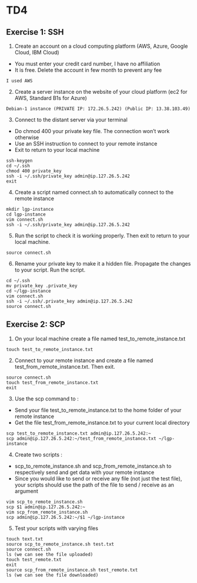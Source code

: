 
# TD4
## Exercise 1: SSH
1. Create an account on a cloud computing platform (AWS, Azure, Google Cloud, IBM Cloud)<br>
- You must enter your credit card number, I have no affiliation
- It is free. Delete the account in few month to prevent any fee
```
I used AWS
```
2. Create a server instance on the website of your cloud platform (ec2 for AWS, Standard B1s for Azure)
```
Debian-1 instance (PRIVATE IP: 172.26.5.242) (Public IP: 13.38.103.49)
```
3. Connect to the distant server via your terminal
- Do chmod 400 your private key file. The connection won’t work otherwise
- Use an SSH instruction to connect to your remote instance
- Exit to return to your local machine
```
ssh-keygen
cd ~/.ssh
chmod 400 private_key
ssh -i ~/.ssh/private_key admin@ip.127.26.5.242
exit
```
4. Create a script named connect.sh to automatically connect to the remote instance
```
mkdir lgp-instance
cd lgp-instance
vim connect.sh
ssh -i ~/.ssh/private_key admin@ip.127.26.5.242
```
5. Run the script to check it is working properly. Then exit to return to your local machine.
```
source connect.sh
```
6. Rename your private key to make it a hidden file. Propagate the changes to your script. Run the script.
```
cd ~/.ssh
mv private_key .private_key
cd ~/lgp-instance
vim connect.sh
ssh -i ~/.ssh/.private_key admin@ip.127.26.5.242
source connect.sh
```

## Exercise 2: SCP
1. On your local machine create a file named test_to_remote_instance.txt
```
touch test_to_remote_instance.txt
```
2. Connect to your remote instance and create a file named test_from_remote_instance.txt. Then exit.
```
source connect.sh
touch test_from_remote_instance.txt
exit
```
3. Use the scp command to :
- Send your file test_to_remote_instance.txt to the home folder of your remote instance
- Get the file test_from_remote_instance.txt to your current local directory
```
scp test_to_remote_instance.txt admin@ip.127.26.5.242:~
scp admin@ip.127.26.5.242:~/test_from_remote_instance.txt ~/lgp-instance
```
4. Create two scripts :
- scp_to_remote_instance.sh and scp_from_remote_instance.sh to respectively send and get data with your remote instance
- Since you would like to send or receive any file (not just the test file), your scripts should use the path of the file to send / receive as an argument
```
vim scp_to_remote_instance.sh
scp $1 admin@ip.127.26.5.242:~
vim scp_from_remote_instance.sh
scp admin@ip.127.26.5.242:~/$1 ~/lgp-instance
```
5. Test your scripts with varying files
```
touch text.txt
source scp_to_remote_instance.sh test.txt
source connect.sh
ls (we can see the file uploaded)
touch test_remote.txt
exit
source scp_from_remote_instance.sh test_remote.txt
ls (we can see the file downloaded)
```
